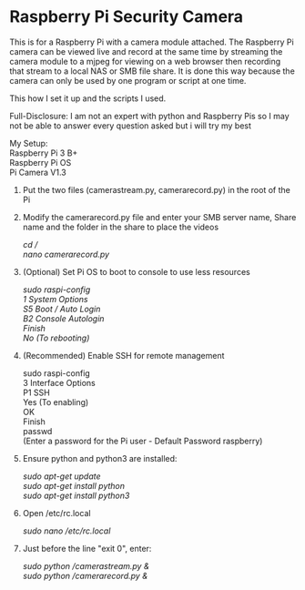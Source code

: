 # Raspberry Pi Security Camera
This is for a Raspberry Pi with a camera module attached.
The Raspberry Pi camera can be viewed live and record at the same time by streaming the camera module to a mjpeg for viewing on a web browser then recording that stream to a local NAS or SMB file share.
It is done this way because the camera can only be used by one program or script at one time.

This how I set it up and the scripts I used.

Full-Disclosure: I am not an expert with python and Raspberry Pis so I may not be able to answer every question asked but i will try my best

My Setup:  
Raspberry Pi 3 B+  
Raspberry Pi OS  
Pi Camera V1.3  

1. Put the two files (camerastream.py, camerarecord.py) in the root of the Pi
2. Modify the camerarecord.py file and enter your SMB server name, Share name and the folder in the share to place the videos

	*cd /  
	nano camerarecord.py*  

3. (Optional) Set Pi OS to boot to console to use less resources

	*sudo raspi-config  
	1 System Options  
	S5 Boot / Auto Login  
	B2 Console Autologin  
	Finish  
	No (To rebooting)*  

4. (Recommended) Enable SSH for remote management
	
	sudo raspi-config  
	3 Interface Options  
	P1 SSH  
	Yes (To enabling)  
	OK  
	Finish  
	passwd  
	(Enter a password for the Pi user - Default Password raspberry)  
	

6. Ensure python and python3 are installed:

    *sudo apt-get update  
    sudo apt-get install python  
    sudo apt-get install python3*  

7. Open /etc/rc.local

	*sudo nano /etc/rc.local*
	
8. Just before the line "exit 0", enter:

	*sudo python /camerastream.py &  
	sudo python /camerarecord.py &*
